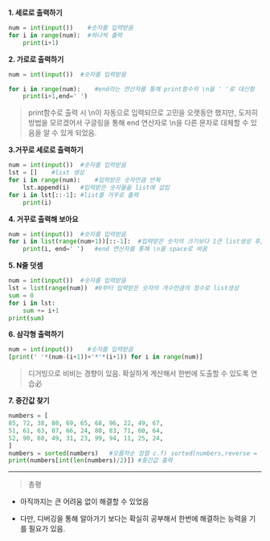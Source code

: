 **1. 세로로 출력하기**

```python
num = int(input())    #숫자를 입력받음
for i in range(num):  #하나씩 출력
    print(i+1)
```

**2. 가로로 출력하기**

```python
num = int(input())  #숫자를 입력받음

for i in range(num):    #end라는 연산자를 통해 print함수의 \n을 ' '로 대신함
    print(i+1,end=' ')
```

> print함수로 출력 시 \n이 자동으로 입력되므로 고민을 오랫동안 했지만, 도저히 방법을 모르겠어서 구글링을 통해 end 연산자로 \n을 다른 문자로 대체할 수 있음을 알 수 있게 되었음.

**3.거꾸로 세로로 출력하기**

```python
num = int(input())  #숫자를 입력받음
lst = []    #list 생성
for i in range(num):    #입력받은 숫자만큼 반복
    lst.append(i)   #입력받은 숫자들을 list에 삽입
for i in lst[::-1]: #list를 거꾸로 출력
    print(i)
```

**4. 거꾸로 출력해 보아요**

```python
num = int(input())  #숫자를 입력받음
for i in list(range(num+1))[::-1]:  #입력받은 숫자의 크기보다 1큰 list생성 후, 역으로 출력
    print(i, end=' ')   #end 연산자를 통해 \n을 space로 바꿈
```

**5. N줄 덧셈**

```python
num = int(input())  #숫자를 입력받음
lst = list(range(num))  #0부터 입력받은 숫자의 개수만큼의 정수로 list생성
sum = 0
for i in lst:   
    sum += i+1
print(sum)
```

**6. 삼각형 출력하기**

```python
num = int(input())    #숫자를 입력받음
[print(' '*(num-(i+1))+'*'*(i+1)) for i in range(num)]  
```

> 디거빙으로 비비는 경향이 있음. 확실하게 계산해서 한번에 도출할 수 있도록 연습必

**7. 중간값 찾기**

```python
numbers = [
85, 72, 38, 80, 69, 65, 68, 96, 22, 49, 67,
51, 61, 63, 87, 66, 24, 80, 83, 71, 60, 64,
52, 90, 60, 49, 31, 23, 99, 94, 11, 25, 24,
]
numbers = sorted(numbers)   #오름차순 정렬 c.f) sorted(numbers,reverse = True)
print(numbers[int(len(numbers)/2)]) #중간값 출력
```

---

> 총평

- 아직까지는 큰 어려움 없이 해결할 수 있었음

- 다만, 디버깅을 통해 알아가기 보다는 확실히 공부해서 한번에 해결하는 능력을 기를 필요가 있음.
